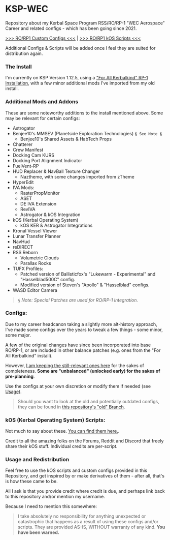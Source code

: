 # KSP-WEC
Repository about my Kerbal Space Program RSS/RO/RP-1 "WEC Aerospace" Career and related configs - which has been going since 2021.

[>>> RO/RP1 Custom Configs <<<](https://github.com/YoshiWoof22/KSP-WEC/tree/master/Configs)
| [>>> RO/RP1 kOS Scripts <<<](https://github.com/YoshiWoof22/KSP-WEC/tree/master/kOS)

Additional Configs & Scripts will be added once I feel they are suited for distribution again.

### The Install
I'm currently on KSP Version 1.12.5, using a ["For All Kerbalkind" RP-1 Installation](https://www.youtube.com/watch?v=pPgLQES84Ug), with a few minor additional mods I've imported from my old install.

### Additional Mods and Addons
These are some noteworthy additions to the install mentioned above. Some may be relevant for certain configs:
- Astrogator
- Benjee10's MMSEV (Planetside Exploration Technologies) ``§ See Note §``
    - Benjee10's Shared Assets & HabTech Props
- Chatterer
- Crew Manifest
- Docking Cam KURS
- Docking Port Alignment Indicator
- FuelVent-RP
- HUD Replacer & NavBall Texture Changer
    - Naztheme, with some changes imported from zTheme
- HyperEdit
- IVA Mods:
    - RasterPropMonitor
    - ASET
    - DE IVA Extension
    - RevIVA
    - Astrogator & kOS Integration
- kOS (Kerbal Operating System)
    - kOS KER & Astrogator Integrations
- Kronal Vessel Viewer
- Lunar Transfer Planner
- NavHud
- reDIRECT
- RSS Reborn
    - Volumetric Clouds
    - Parallax Rocks
- TUFX Profiles:
    - Patched version of Ballisticfox's "Lukewarm - Experimental" and "Hasselblad500C" config.
    - Modified version of Steven's "Apollo" & "Hasselblad" configs.
- WASD Editor Camera

> ``§`` *Note: Special Patches are used for RO/RP-1 Integration.*

### Configs:
Due to my career headcanon taking a slightly more alt-history approach, I've made some configs over the years to tweak a few things - some minor, some major.

A few of the original changes have since been incorporated into base RO/RP-1, or are included in other balance patches (e.g. ones from the "For All Kerbalkind" install).

However, [I am keeping the still-relevant ones here](https://github.com/YoshiWoof22/KSP-WEC/tree/master/Configs) for the sakes of completeness. **Some are "unbalanced" (unlocked early) for the sakes of pre-planning**.

Use the configs at your own discretion or modify them if needed (see [Usage](#usage-and-redistribution)).

> Should you want to look at the old and potentially outdated configs, they can be found in [this repository's "old" Branch](https://github.com/YoshiWoof22/KSP-WEC/tree/old).

### kOS (Kerbal Operating System) Scripts:
Not much to say about these. [You can find them here.](https://github.com/YoshiWoof22/KSP-WEC/tree/master/kOS).

Credit to all the amazing folks on the Forums, Reddit and Discord that freely share their kOS stuff.
Individual credits are per-script.

### Usage and Redistribution
Feel free to use the kOS scripts and custom configs provided in this Repository, and get inspired by or make derivatives of them - after all, that's is how these came to be.

All I ask is that you provide credit where credit is due, and perhaps link back to this repository and/or mention my username.

Because I need to mention this somewhere:
> I take absolutely no responsibility for anything unexpected or catastrophic that happens as a result of using these configs and/or scripts. They are provided AS-IS, WITHOUT warranty of any kind. **You have been warned.**
